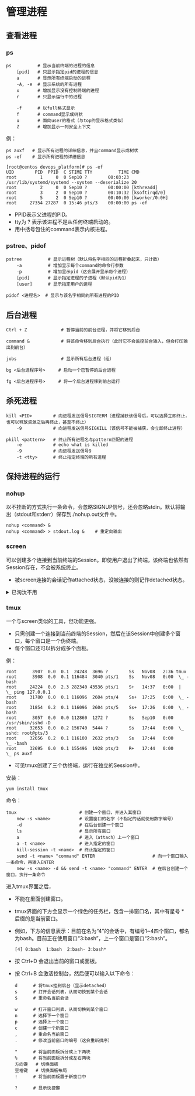 # 管理进程

## 查看进程

### ps

    ps          # 显示当前终端的进程的信息
        [pid]   # 只显示指定pid的进程的信息
        a       # 显示所有终端启动的进程
        -A, -e  # 显示系统的所有进程
        x       # 增加显示没有控制终端的进程
        r       # 只显示运行中的进程

        -f      # 以full格式显示
        f       # command显示成树状
        u       # 面向user的格式（与top的显示格式类似）
        Z       # 增加显示一列安全上下文

例：

    ps auxf   # 显示所有进程的详细信息，并且command显示成树状
    ps -ef    # 显示所有进程的详细信息

```
[root@centos devops_platform]# ps -ef
UID        PID  PPID  C STIME TTY          TIME CMD
root         1     0  0 Sep10 ?        00:03:23 /usr/lib/systemd/systemd --system --deserialize 20
root         2     0  0 Sep10 ?        00:00:00 [kthreadd]
root         3     2  0 Sep10 ?        00:10:32 [ksoftirqd/0]
root         5     2  0 Sep10 ?        00:00:00 [kworker/0:0H]
root     27354 27287  0 15:46 pts/3    00:00:00 ps -ef
```

- PPID表示父进程的PID。
- tty为 ? 表示该进程不是从任何终端启动的。
- 用中括号包住的command表示内核进程。

### pstree、pidof

    pstree          # 显示进程树（默认将名字相同的进程折叠起来，只计数）
        -a          # 增加显示每个command的命令行参数
        -p          # 增加显示pid（这会展开显示每个进程）
        [pid]       # 显示指定进程的子进程（默认pid为1）
        [user]      # 显示指定用户的进程

    pidof <进程名>  # 显示与该名字相同的所有进程的PID

## 后台进程

    Ctrl + Z             # 暂停当前的前台进程，并将它移到后台

    command &            # 将该命令移到后台执行（此时它不会监控前台输入，但会打印输出到前台）

    jobs                 # 显示所有后台进程（组）

    bg <后台进程序号>     # 启动一个已暂停的后台进程

    fg <后台进程序号>     # 将一个后台进程移到前台运行

## 杀死进程

    kill <PID>        # 向进程发送信号SIGTERM（进程捕获该信号后，可以选择立即终止，也可以释放资源之后再终止，甚至不终止）
        -9            # 向进程发送信号SIGKILL（该信号不能被捕获，会立即终止进程）

    pkill <pattern>   # 终止所有进程名与pattern匹配的进程
        -e            # echo what is killed
        -9            # 向进程发送信号9
        -t <tty>      # 终止指定终端的所有进程

## 保持进程的运行

### nohup

以不挂断的方式执行一条命令，会忽略SIGNUP信号，还会忽略stdin。默认将输出（stdout和stderr）保存到./nohup.out文件中。

    nohup <command> &
    nohup <command> > stdout.log &    # 重定向输出

### screen

可以创建多个连接到当前终端的Session。即使用户退出了终端，该终端也依然有Session存在，不会被系统终止。
- 被screen连接的会话记作attached状态，没被连接的则记作detached状态。

<details>
<summary>已淘汰不用</summary>

安装：

    yum install screen

命令：

    screen         # 创建一个新会话，并进入其shell
        -ls        # 列出所有会话
        -dm        # 创建一个脱离的新会话
        -r <pid>   # 连接到一个脱离的会话
        -s <shell> # 指定使用的shell
        -S <name>  # 指定会话的名字（这会命名为<pid>.<name>，默认的命名为<pid>.<tty>.<host>）
        -L         # 自动将该会话的终端日志记录到/home/screenlog.0文件中（数字会递增）

</details>

### tmux

一个与screen类似的工具，但功能更强。
- 只需创建一个连接到当前终端的Session，然后在该Session中创建多个窗口，每个窗口是一个伪终端。
- 每个窗口还可以拆分成多个面板。

例：

    root      3907  0.0  0.1  24248  3696 ?        Ss   Nov08   2:36 tmux
    root      3908  0.0  0.1 116484  3040 pts/1    Ss   Nov08   0:00  \_ -bash
    root     24224  0.0  2.3 282340 43536 pts/1    S+   14:37   0:00  |   \_ ping 127.0.0.1
    root     31780  0.0  0.1 116096  2604 pts/4    Ss+  17:25   0:00  \_ -bash
    root     31854  0.2  0.1 116096  2604 pts/5    Ss+  17:26   0:00  \_ -bash
    root      3057  0.0  0.0 112860  1272 ?        Ss   Sep10   0:00 /usr/sbin/sshd -D
    root     32653  0.0  0.2 156740  5444 ?        Ss   17:44   0:00  \_ sshd: root@pts/3
    root     32656  0.2  0.1 116100  2632 pts/3    Ss   17:44   0:00      \_ -bash
    root     32695  0.0  0.1 155496  1928 pts/3    R+   17:44   0:00          \_ ps auxf

- 可见tmux创建了三个伪终端，运行在独立的Session中。

安装：

    yum install tmux

命令：

    tmux                        # 创建一个窗口，并进入其窗口
        new -s <name>           # 设置窗口的名字（不指定的话就使用数字编号）
        -d                      # 在后台创建一个窗口
        ls                      # 显示所有窗口
        a                       # 进入（attach）上一个窗口
        a -t <name>             # 进入指定的窗口
        kill-session -t <name>  # 终止指定的窗口
        send -t <name> "command" ENTER                      # 向一个窗口输入一条命令，再输入ENTER
        new -s <name> -d && send -t <name> "command" ENTER  # 在后台创建一个窗口，执行一条命令

进入tmux界面之后，
- 不能在里面创建窗口。
- tmux界面的下方会显示一个绿色的任务栏，包含一排窗口名，其中有星号 * 后缀的是当前窗口。
- 例如，下方的信息表示：目前在名为“4”的会话中，有编号1~4四个窗口，都名为bash。目前正在使用窗口“3:bash”，上一个窗口是窗口“2:bash”。
  ```
  [4] 0:bash  1:bash  2:bash- 3:bash*  
  ```
- 按 Ctrl+D 会退出当前的窗口或面板。
- 按 Ctrl+B 会激活控制台，然后便可以输入以下命令：

  ```
  d      # 将tmux挂到后台（显示detached）
  s      # 打开会话列表，从而切换到某个会话
  $      # 重命名当前会话
  
  w      # 打开窗口列表，从而切换到某个窗口
  n      # 选择下一个窗口
  p      # 选择上一个窗口
  c      # 创建一个新窗口
  ,      # 重命名当前窗口
  .      # 修改当前窗口的编号（这会重新排序）
  
  "      # 将当前面板拆分成上下两块
  %      # 将当前面板拆分成左右两块
  方向键   # 切换面板
  空格键   # 切换面板布局
  !      # 将当前面板置于新窗口中
  
  ?      # 显示快捷键
  ```